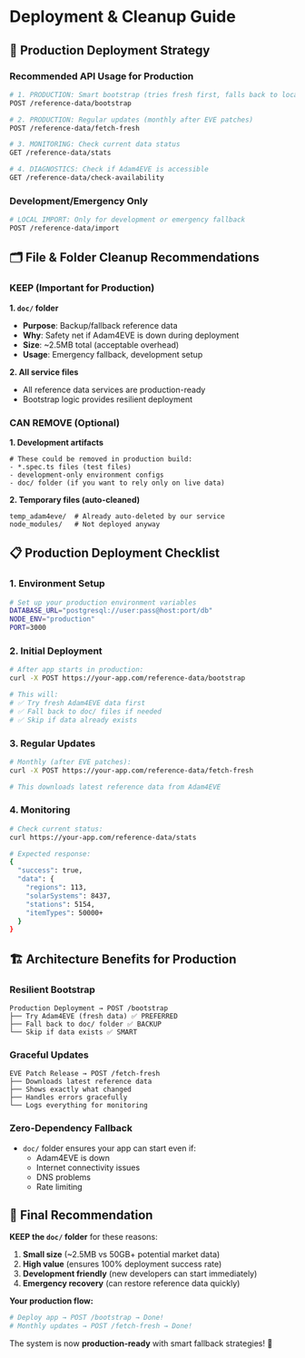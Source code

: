 # Deployment & Cleanup Guide

## 🚀 Production Deployment Strategy

### **Recommended API Usage for Production**

```bash
# 1. PRODUCTION: Smart bootstrap (tries fresh first, falls back to local)
POST /reference-data/bootstrap

# 2. PRODUCTION: Regular updates (monthly after EVE patches)
POST /reference-data/fetch-fresh

# 3. MONITORING: Check current data status
GET /reference-data/stats

# 4. DIAGNOSTICS: Check if Adam4EVE is accessible
GET /reference-data/check-availability
```

### **Development/Emergency Only**

```bash
# LOCAL IMPORT: Only for development or emergency fallback
POST /reference-data/import
```

## 🗂️ **File & Folder Cleanup Recommendations**

### **KEEP (Important for Production)**

**1. `doc/` folder**

- **Purpose**: Backup/fallback reference data
- **Why**: Safety net if Adam4EVE is down during deployment
- **Size**: ~2.5MB total (acceptable overhead)
- **Usage**: Emergency fallback, development setup

**2. All service files**

- All reference data services are production-ready
- Bootstrap logic provides resilient deployment

### **CAN REMOVE (Optional)**

**1. Development artifacts**

```
# These could be removed in production build:
- *.spec.ts files (test files)
- development-only environment configs
- doc/ folder (if you want to rely only on live data)
```

**2. Temporary files (auto-cleaned)**

```
temp_adam4eve/  # Already auto-deleted by our service
node_modules/   # Not deployed anyway
```

## 📋 **Production Deployment Checklist**

### **1. Environment Setup**

```bash
# Set up your production environment variables
DATABASE_URL="postgresql://user:pass@host:port/db"
NODE_ENV="production"
PORT=3000
```

### **2. Initial Deployment**

```bash
# After app starts in production:
curl -X POST https://your-app.com/reference-data/bootstrap

# This will:
# ✅ Try fresh Adam4EVE data first
# ✅ Fall back to doc/ files if needed
# ✅ Skip if data already exists
```

### **3. Regular Updates**

```bash
# Monthly (after EVE patches):
curl -X POST https://your-app.com/reference-data/fetch-fresh

# This downloads latest reference data from Adam4EVE
```

### **4. Monitoring**

```bash
# Check current status:
curl https://your-app.com/reference-data/stats

# Expected response:
{
  "success": true,
  "data": {
    "regions": 113,
    "solarSystems": 8437,
    "stations": 5154,
    "itemTypes": 50000+
  }
}
```

## 🏗️ **Architecture Benefits for Production**

### **Resilient Bootstrap**

```
Production Deployment → POST /bootstrap
├── Try Adam4EVE (fresh data) ✅ PREFERRED
├── Fall back to doc/ folder ✅ BACKUP
└── Skip if data exists ✅ SMART
```

### **Graceful Updates**

```
EVE Patch Release → POST /fetch-fresh
├── Downloads latest reference data
├── Shows exactly what changed
├── Handles errors gracefully
└── Logs everything for monitoring
```

### **Zero-Dependency Fallback**

- `doc/` folder ensures your app can start even if:
  - Adam4EVE is down
  - Internet connectivity issues
  - DNS problems
  - Rate limiting

## 🎯 **Final Recommendation**

**KEEP the `doc/` folder** for these reasons:

1. **Small size** (~2.5MB vs 50GB+ potential market data)
2. **High value** (ensures 100% deployment success rate)
3. **Development friendly** (new developers can start immediately)
4. **Emergency recovery** (can restore reference data quickly)

**Your production flow:**

```bash
# Deploy app → POST /bootstrap → Done!
# Monthly updates → POST /fetch-fresh → Done!
```

The system is now **production-ready** with smart fallback strategies! 🚀
